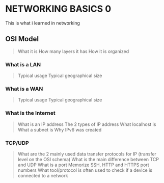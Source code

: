 # NETWORKING BASICS 0
This is what i learned in networking
## OSI Model
> What it is
> How many layers it has
> How it is organized
### What is a LAN
> Typical usage
> Typical geographical size
### What is a WAN
> Typical usage
> Typical geographical size
### What is the Internet
> What is an IP address
> The 2 types of IP address
> What localhost is
> What a subnet is
> Why IPv6 was created
### TCP/UDP
> What are the 2 mainly used data transfer protocols for IP (transfer level on the OSI schema)
> What is the main difference between TCP and UDP
> What is a port
> Memorize SSH, HTTP and HTTPS port numbers
> What tool/protocol is often used to check if a device is connected to a network
